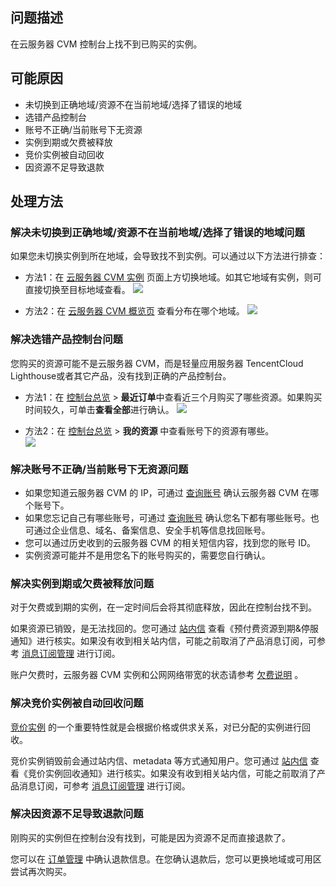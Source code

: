 ## 问题描述
在云服务器 CVM 控制台上找不到已购买的实例。


## 可能原因
- 未切换到正确地域/资源不在当前地域/选择了错误的地域
- 选错产品控制台
- 账号不正确/当前账号下无资源
- 实例到期或欠费被释放
- 竞价实例被自动回收
- 因资源不足导致退款


## 处理方法

### 解决未切换到正确地域/资源不在当前地域/选择了错误的地域问题
如果您未切换实例到所在地域，会导致找不到实例。可以通过以下方法进行排查：
- 方法1：在 [云服务器 CVM 实例](https://console.cloud.tencent.com/cvm/instance) 页面上方切换地域。如其它地域有实例，则可直接切换至目标地域查看。 
![](https://qcloudimg.tencent-cloud.cn/raw/c3059a819e78e4d7b0a3a32142da450a.png)

- 方法2：在 [云服务器 CVM 概览页](https://console.cloud.tencent.com/cvm/overview) 查看分布在哪个地域。
![](https://qcloudimg.tencent-cloud.cn/raw/1678962b1f19cb730a061233c88304bf.png)



### 解决选错产品控制台问题
您购买的资源可能不是云服务器 CVM，而是轻量应用服务器 TencentCloud Lighthouse或者其它产品，没有找到正确的产品控制台。
- 方法1：在 [控制台总览](https://console.cloud.tencent.com/) > **最近订单**中查看近三个月购买了哪些资源。如果购买时间较久，可单击**查看全部**进行确认。 
![](https://qcloudimg.tencent-cloud.cn/raw/ebd7f97115df80e2010360176a7a6d23.png)                                           
																						
- 方法2：在 [控制台总览](https://console.cloud.tencent.com/) > **我的资源** 中查看账号下的资源有哪些。                
![](https://qcloudimg.tencent-cloud.cn/raw/2ca6d1e58aee631ff89c1bea4678b70e.png)



### 解决账号不正确/当前账号下无资源问题
- 如果您知道云服务器 CVM 的 IP，可通过 [查询账号](https://cloud.tencent.com/account/recover?type=5) 确认云服务器 CVM 在哪个账号下。
- 如果您忘记自己有哪些账号，可通过 [查询账号](https://cloud.tencent.com/account/recover?type=5) 确认您名下都有哪些账号。也可通过企业信息、域名、备案信息、安全手机等信息找回账号。
- 您可以通过历史收到的云服务器 CVM 的相关短信内容，找到您的账号 ID。
- 实例资源可能并不是用您名下的账号购买的，需要您自行确认。 


### 解决实例到期或欠费被释放问题
对于欠费或到期的实例，在一定时间后会将其彻底释放，因此在控制台找不到。

如果资源已销毁，是无法找回的。您可通过 [站内信](https://console.cloud.tencent.com/message/index) 查看《预付费资源到期&停服通知》进行核实。如果没有收到相关站内信，可能之前取消了产品消息订阅，可参考 [消息订阅管理](https://cloud.tencent.com/document/product/1263/46205) 进行订阅。

账户欠费时，云服务器 CVM 实例和公网网络带宽的状态请参考 [欠费说明](https://cloud.tencent.com/document/product/213/2181) 。


### 解决竞价实例被自动回收问题
[竞价实例](https://cloud.tencent.com/document/product/213/17816) 的一个重要特性就是会根据价格或供求关系，对已分配的实例进行回收。

竞价实例销毁前会通过站内信、metadata 等方式通知用户。您可通过 [站内信](https://console.cloud.tencent.com/message/index) 查看《竞价实例回收通知》进行核实。如果没有收到相关站内信，可能之前取消了产品消息订阅，可参考 [消息订阅管理](https://cloud.tencent.com/document/product/1263/46205) 进行订阅。 



### 解决因资源不足导致退款问题
刚购买的实例但在控制台没有找到，可能是因为资源不足而直接退款了。

您可以在 [订单管理](https://console.cloud.tencent.com/expense/deal) 中确认退款信息。在您确认退款后，您可以更换地域或可用区尝试再次购买。
